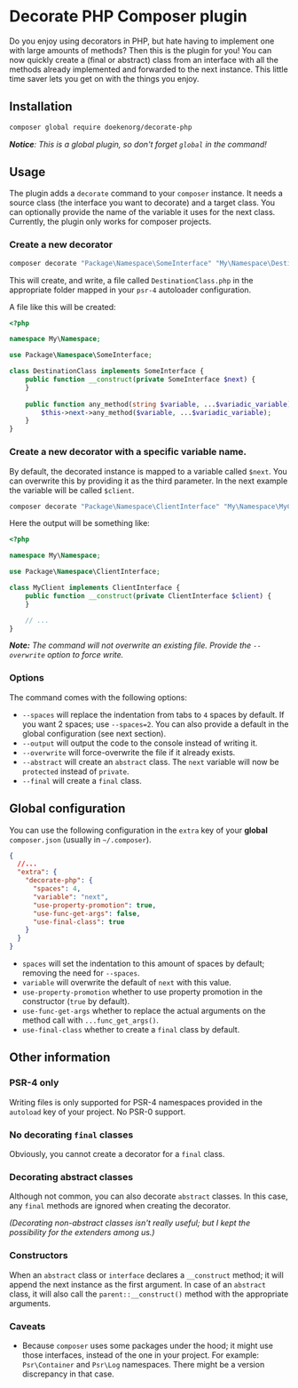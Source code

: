 # Decorate PHP Composer plugin

Do you enjoy using decorators in PHP, but hate having to implement one with large amounts of methods? Then this is the
plugin for you! You can now quickly create a (final or abstract) class from an interface with all the methods already
implemented and forwarded to the next instance. This little time saver lets you get on with the things you enjoy.

## Installation

```bash
composer global require doekenorg/decorate-php
```

*__Notice__: This is a global plugin, so don't forget `global` in the command!*

## Usage

The plugin adds a `decorate` command to your `composer` instance. It needs a source class (the interface you want to
decorate) and a target class. You can optionally provide the name of the variable it uses for the next class. Currently,
the plugin only works for composer projects.

### Create a new decorator

```bash
composer decorate "Package\Namespace\SomeInterface" "My\Namespace\DestinationClass"
```

This will create, and write, a file called `DestinationClass.php` in the appropriate folder mapped in your `psr-4`
autoloader configuration.

A file like this will be created:

```php
<?php

namespace My\Namespace;

use Package\Namespace\SomeInterface;

class DestinationClass implements SomeInterface {
    public function __construct(private SomeInterface $next) {
    }
    
    public function any_method(string $variable, ...$variadic_variable): void {
        $this->next->any_method($variable, ...$variadic_variable);
    }
}
```

### Create a new decorator with a specific variable name.

By default, the decorated instance is mapped to a variable called `$next`. You can overwrite this by providing it as
the third parameter. In the next example the variable will be called `$client`.

```bash
composer decorate "Package\Namespace\ClientInterface" "My\Namespace\MyClient" "client"
```

Here the output will be something like:

```php
<?php

namespace My\Namespace;

use Package\Namespace\ClientInterface;

class MyClient implements ClientInterface {
    public function __construct(private ClientInterface $client) {
    }

    // ...
}
```

*__Note:__ The command will not overwrite an existing file. Provide the `--overwrite` option to force write.*

### Options

The command comes with the following options:

- `--spaces` will replace the indentation from tabs to `4` spaces by default. If you want 2 spaces; use `--spaces=2`.
  You can also provide a default in the global configuration (see next section).
- `--output` will output the code to the console instead of writing it.
- `--overwrite` will force-overwrite the file if it already exists.
- `--abstract` will create an `abstract` class. The `next` variable will now be `protected` instead of `private`.
- `--final` will create a `final` class.

## Global configuration

You can use the following configuration in the `extra` key of your __global__ `composer.json` (usually
in `~/.composer`).

```json
{
  //...
  "extra": {
    "decorate-php": {
      "spaces": 4,
      "variable": "next",
      "use-property-promotion": true,
      "use-func-get-args": false,
      "use-final-class": true
    }
  }
}
```

- `spaces` will set the indentation to this amount of spaces by default; removing the need for `--spaces`.
- `variable` will overwrite the default of `next` with this value.
- `use-property-promotion` whether to use property promotion in the constructor (`true` by default).
- `use-func-get-args` whether to replace the actual arguments on the method call with `...func_get_args()`.
- `use-final-class` whether to create a `final` class by default.

## Other information

### PSR-4 only

Writing files is only supported for PSR-4 namespaces provided in the `autoload` key of your project. No PSR-0 support.

### No decorating `final` classes

Obviously, you cannot create a decorator for a `final` class.

### Decorating abstract classes

Although not common, you can also decorate `abstract` classes. In this case, any `final` methods are ignored when
creating the decorator.

*(Decorating non-abstract classes isn't really useful; but I kept the possibility for the _extenders_ among us.)*

### Constructors

When an `abstract` class or `interface` declares a `__construct` method; it will append the next instance as the first
argument. In case of an `abstract` class, it will also call the `parent::__construct()` method with the appropriate
arguments.

### Caveats

- Because `composer` uses some packages under the hood; it might use those interfaces, instead of the one in your
  project. For example: `Psr\Container` and `Psr\Log` namespaces. There might be a version discrepancy in that case.
